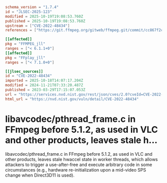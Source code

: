 ```toml
schema_version = "1.7.4"
id = "JLSEC-2025-123"
modified = 2025-10-19T19:08:53.760Z
published = 2025-10-19T19:08:53.760Z
upstream = ["CVE-2022-48434"]
references = ["https://git.ffmpeg.org/gitweb/ffmpeg.git/commit/cc867f2c09d2b69cee8a0eccd62aff002cbbfe11", "https://lists.fedoraproject.org/archives/list/package-announce%40lists.fedoraproject.org/message/KOMB6WRUC55VWV25IKJTV22KARBUGWGQ/", "https://lists.fedoraproject.org/archives/list/package-announce%40lists.fedoraproject.org/message/PQHNSWXFUN3VJ3AO2AEJUK3BURSGM5G2/", "https://news.ycombinator.com/item?id=35356201", "https://security.gentoo.org/glsa/202312-14", "https://wrv.github.io/h26forge.pdf", "https://git.ffmpeg.org/gitweb/ffmpeg.git/commit/cc867f2c09d2b69cee8a0eccd62aff002cbbfe11", "https://lists.fedoraproject.org/archives/list/package-announce%40lists.fedoraproject.org/message/KOMB6WRUC55VWV25IKJTV22KARBUGWGQ/", "https://lists.fedoraproject.org/archives/list/package-announce%40lists.fedoraproject.org/message/PQHNSWXFUN3VJ3AO2AEJUK3BURSGM5G2/", "https://news.ycombinator.com/item?id=35356201", "https://security.gentoo.org/glsa/202312-14", "https://wrv.github.io/h26forge.pdf"]

[[affected]]
pkg = "FFMPEG_jll"
ranges = ["< 6.1.1+0"]
[[affected]]
pkg = "FFplay_jll"
ranges = ["< 7.1.0+0"]

[[jlsec_sources]]
id = "CVE-2022-48434"
imported = 2025-10-18T14:07:17.204Z
modified = 2024-11-21T07:33:20.487Z
published = 2023-03-29T17:15:07.053Z
url = "https://services.nvd.nist.gov/rest/json/cves/2.0?cveId=CVE-2022-48434"
html_url = "https://nvd.nist.gov/vuln/detail/CVE-2022-48434"
```

# libavcodec/pthread_frame.c in FFmpeg before 5.1.2, as used in VLC and other products, leaves stale h...

libavcodec/pthread_frame.c in FFmpeg before 5.1.2, as used in VLC and other products, leaves stale hwaccel state in worker threads, which allows attackers to trigger a use-after-free and execute arbitrary code in some circumstances (e.g., hardware re-initialization upon a mid-video SPS change when Direct3D11 is used).

